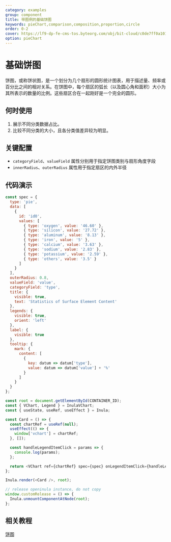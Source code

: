 ```yaml
---
category: examples
group: component
title: 带图例的基础饼图
keywords: pieChart,comparison,composition,proportion,circle
order: 0-2
cover: https://lf9-dp-fe-cms-tos.byteorg.com/obj/bit-cloud/c0de7ff0a101bd4cb25c81707.png
option: pieChart
---
```


# 基础饼图

饼图，或称饼状图，是一个划分为几个扇形的圆形统计图表，用于描述量、频率或百分比之间的相对关系。在饼图中，每个扇区的弧长（以及圆心角和面积）大小为其所表示的数量的比例。这些扇区合在一起刚好是一个完全的圆形。

## 何时使用

1. 展示不同分类数据占比。
2. 比较不同分类的大小，且各分类值差异较为明显。

## 关键配置

- `categoryField`、`valueField` 属性分别用于指定饼图类别与扇形角度字段
- `innerRadius`、`outerRadius` 属性用于指定扇区的内外半径

## 代码演示

```javascript livedemo template=openinula-vchart
const spec = {
  type: 'pie',
  data: [
    {
      id: 'id0',
      values: [
        { type: 'oxygen', value: '46.60' },
        { type: 'silicon', value: '27.72' },
        { type: 'aluminum', value: '8.13' },
        { type: 'iron', value: '5' },
        { type: 'calcium', value: '3.63' },
        { type: 'sodium', value: '2.83' },
        { type: 'potassium', value: '2.59' },
        { type: 'others', value: '3.5' }
      ]
    }
  ],
  outerRadius: 0.8,
  valueField: 'value',
  categoryField: 'type',
  title: {
    visible: true,
    text: 'Statistics of Surface Element Content'
  },
  legends: {
    visible: true,
    orient: 'left'
  },
  label: {
    visible: true
  },
  tooltip: {
    mark: {
      content: [
        {
          key: datum => datum['type'],
          value: datum => datum['value'] + '%'
        }
      ]
    }
  }
};

const root = document.getElementById(CONTAINER_ID);
const { VChart, Legend } = InulaVChart;
const { useState, useRef, useEffect } = Inula;

const Card = () => {
  const chartRef = useRef(null);
  useEffect(() => {
    window['vchart'] = chartRef;
  }, []);

  const handleLegendItemClick = params => {
    console.log(params);
  };

  return <VChart ref={chartRef} spec={spec} onLegendItemClick={handleLegendItemClick} />;
};

Inula.render(<Card />, root);

// release openinula instance, do not copy
window.customRelease = () => {
  Inula.unmountComponentAtNode(root);
};
```

## 相关教程

[饼图](link)
